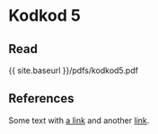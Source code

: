 # Kodkod 5
## Read
{{ site.baseurl }}/pdfs/kodkod5.pdf

## References
Some text with [a link][1] and
another [link][2].

[1]: http://example.com/ "Title"
[2]: http://example.org/ "Title"

